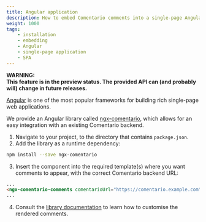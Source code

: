 ```yaml
---
title: Angular application
description: How to embed Comentario comments into a single-page Angular app
weight: 1000
tags:
    - installation
    - embedding
    - Angular
    - single-page application
    - SPA
---
```


**WARNING:\
This feature is in the preview status. The provided API can (and probably will) change in future releases.**

[Angular](https://angular.io/) is one of the most popular frameworks for building rich single-page web applications.

<!--more-->

We provide an Angular library called [ngx-comentario](https://www.npmjs.com/package/ngx-comentario), which allows for an easy integration with an existing Comentario backend.

1. Navigate to your project, to the directory that contains `package.json`.
2. Add the library as a runtime dependency:
```bash
npm install --save ngx-comentario
```
3. Insert the component into the required template(s) where you want comments to appear, with the correct Comentario backend URL:
```html
...
<ngx-comentario-comments comentarioUrl="https://comentario.example.com"></ngx-comentario-comments>
...
```
4. Consult the [library documentation](https://www.npmjs.com/package/ngx-comentario) to learn how to customise the rendered comments.
